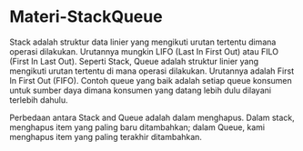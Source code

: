 # Materi-StackQueue

Stack adalah struktur data linier yang mengikuti urutan tertentu dimana operasi dilakukan. Urutannya mungkin LIFO (Last In First Out) atau FILO (First In Last Out).
Seperti Stack, Queue adalah struktur linier yang mengikuti urutan tertentu di mana operasi dilakukan. Urutannya adalah First In First Out (FIFO). Contoh queue yang baik adalah setiap queue konsumen untuk sumber daya dimana konsumen yang datang lebih dulu dilayani terlebih dahulu.

Perbedaan antara Stack and Queue adalah dalam menghapus. Dalam stack, menghapus item yang paling baru ditambahkan; dalam Queue, kami menghapus item yang paling terakhir ditambahkan.

